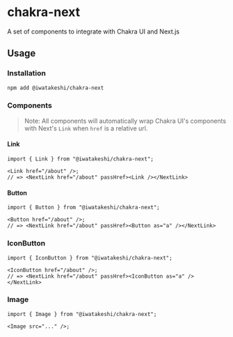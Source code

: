 # chakra-next

A set of components to integrate with Chakra UI and Next.js

## Usage

### Installation

```bash
npm add @iwatakeshi/chakra-next
```

### Components

> Note: All components will automatically wrap Chakra UI's components with Next's `Link` when `href` is a relative url.

#### Link

```tsx
import { Link } from "@iwatakeshi/chakra-next";

<Link href="/about" />;
// => <NextLink href="/about" passHref><Link /></NextLink>
```

#### Button

```tsx
import { Button } from "@iwatakeshi/chakra-next";

<Button href="/about" />;
// => <NextLink href="/about" passHref><Button as="a" /></NextLink>
```

### IconButton

```tsx
import { IconButton } from "@iwatakeshi/chakra-next";

<IconButton href="/about" />;
// => <NextLink href="/about" passHref><IconButton as="a" /></NextLink>
```

### Image

```tsx
import { Image } from "@iwatakeshi/chakra-next";

<Image src="..." />;
```
